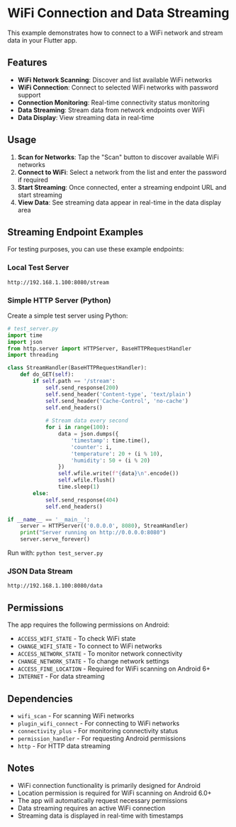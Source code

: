 # WiFi Connection and Data Streaming

This example demonstrates how to connect to a WiFi network and stream data in your Flutter app.

## Features

- **WiFi Network Scanning**: Discover and list available WiFi networks
- **WiFi Connection**: Connect to selected WiFi networks with password support
- **Connection Monitoring**: Real-time connectivity status monitoring
- **Data Streaming**: Stream data from network endpoints over WiFi
- **Data Display**: View streaming data in real-time

## Usage

1. **Scan for Networks**: Tap the "Scan" button to discover available WiFi networks
2. **Connect to WiFi**: Select a network from the list and enter the password if required
3. **Start Streaming**: Once connected, enter a streaming endpoint URL and start streaming
4. **View Data**: See streaming data appear in real-time in the data display area

## Streaming Endpoint Examples

For testing purposes, you can use these example endpoints:

### Local Test Server
```
http://192.168.1.100:8080/stream
```

### Simple HTTP Server (Python)
Create a simple test server using Python:

```python
# test_server.py
import time
import json
from http.server import HTTPServer, BaseHTTPRequestHandler
import threading

class StreamHandler(BaseHTTPRequestHandler):
    def do_GET(self):
        if self.path == '/stream':
            self.send_response(200)
            self.send_header('Content-type', 'text/plain')
            self.send_header('Cache-Control', 'no-cache')
            self.end_headers()
            
            # Stream data every second
            for i in range(100):
                data = json.dumps({
                    'timestamp': time.time(),
                    'counter': i,
                    'temperature': 20 + (i % 10),
                    'humidity': 50 + (i % 20)
                })
                self.wfile.write(f"{data}\n".encode())
                self.wfile.flush()
                time.sleep(1)
        else:
            self.send_response(404)
            self.end_headers()

if __name__ == '__main__':
    server = HTTPServer(('0.0.0.0', 8080), StreamHandler)
    print("Server running on http://0.0.0.0:8080")
    server.serve_forever()
```

Run with: `python test_server.py`

### JSON Data Stream
```
http://192.168.1.100:8080/data
```

## Permissions

The app requires the following permissions on Android:

- `ACCESS_WIFI_STATE` - To check WiFi state
- `CHANGE_WIFI_STATE` - To connect to WiFi networks
- `ACCESS_NETWORK_STATE` - To monitor network connectivity
- `CHANGE_NETWORK_STATE` - To change network settings
- `ACCESS_FINE_LOCATION` - Required for WiFi scanning on Android 6+
- `INTERNET` - For data streaming

## Dependencies

- `wifi_scan` - For scanning WiFi networks
- `plugin_wifi_connect` - For connecting to WiFi networks
- `connectivity_plus` - For monitoring connectivity status
- `permission_handler` - For requesting Android permissions
- `http` - For HTTP data streaming

## Notes

- WiFi connection functionality is primarily designed for Android
- Location permission is required for WiFi scanning on Android 6.0+
- The app will automatically request necessary permissions
- Data streaming requires an active WiFi connection
- Streaming data is displayed in real-time with timestamps
